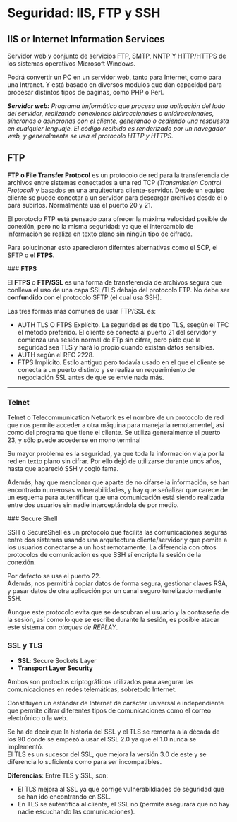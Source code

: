 # Seguridad: IIS, FTP y SSH

## IIS or Internet Information Services

Servidor web y conjunto de servicios FTP, SMTP, NNTP Y HTTP/HTTPS de los sistemas operativos Microsoft Windows.

Podrá convertir un PC en un servidor web, tanto para Internet, como para una Intranet. Y está basado en diversos modulos que dan capacidad para procesar distintos tipos de páginas, como PHP o Perl.

_**Servidor web:** Programa imformático que procesa una aplicación del lado del servidor, realizando conexiones bidireccionales o unidireccionales, síncronas o asíncronas con el cliente, generando o cediendo una respuesta en cualquier lenguaje. El código recibido es renderizado por un navegador web, y generalmente se usa el protocolo HTTP y HTTPS._

## FTP

**FTP o File Transfer Protocol** es un protocolo de red para la transferencia de archivos entre sistemas conectados a una red TCP _(Transmission Control Protocol)_ y basados en una arquitectura cliente-servidor. Desde un equipo cliente se puede conectar a un servidor para descargar archivos desde él o para subirlos. 
Normalmente usa el puerto 20 y 21.

El porotoclo FTP está pensado para ofrecer la máxima velocidad posible de conexión, pero no la misma seguridad: ya que el intercambio de información se realiza en texto plano sin ningún tipo de cifrado.

Para solucinonar esto aparecieron diferntes alternativas como el SCP, el SFTP o el **FTPS**.

### **FTPS**

El **FTPS** o **FTP/SSL** es una forma de transferencia de archivos segura que conlleva el uso de una capa SSL/TLS debajo del protocolo FTP. No debe ser **confundido** con el protocolo SFTP (el cual usa SSH).

Las tres formas más comunes de usar FTP/SSL es:

- AUTH TLS O FTPS Explícito. La seguridad es de tipo TLS, ssegún el TFC el método preferido. El cliente se conecta al puerto 21 del servidor y comienza una sesión normal de FTp sin cifrar, pero pide que la seguridad sea TLS y hará lo propio cuando existan datos sensibles.
- AUTH según el RFC 2228.
- FTPS Implícito. Estilo antiguo pero todavía usado en el que el cliente se conecta a un puerto distinto y se realiza un requerimiento de negociación SSL antes de que se envie nada más.

---

### Telnet

Telnet o Telecommunication Network es el nombre de un protocolo de red que nos permite acceder a otra máquina para manejarla remotamentel, así como del programa que tiene el cliente. Se utiliza generalmente el puerto 23, y sólo puede accederse en mono terminal

Su mayor problema es la seguridad, ya que toda la información viaja por la red en texto plano sin cifrar. Por ello dejó de utilizarse durante unos años, hasta que apareció SSH y cogió fama.

Además, hay que mencionar que aparte de no cifarse la información, se han encontrado numerosas vulnerabilidades, y hay que señalizar que carece de un esquema para autentificar que una comunicación está siendo realizada entre dos usuarios sin nadie interceptándola de por medio.

### Secure Shell

SSH o SecureShell es un protocolo que facilita las comunicaciones seguras entre dos sistemas usando una arquitectura cliente/servidor y que pemite a los usuarios conectarse a un host remotamente. La diferencia con otros protocolos de comunicación es que SSH sí encripta la sesión de la conexión.

Por defecto se usa el puerto 22.  
Además, nos permitirá copiar datos de forma segura, gestionar claves RSA, y pasar datos de otra aplicación por un canal seguro tunelizado mediante SSH.

Aunque este protocolo evita que se descubran el usuario y la contraseña de la sesión, así como lo que se escribe durante la sesión, es posible atacar este sistema con _ataques de REPLAY_.

### SSL y TLS

- **SSL**: Secure Sockets Layer
- **Transport Layer Security**

Ambos son protoclos criptográficos utilizados para asegurar las comunicaciones en redes telemáticas, sobretodo Internet.

Constituyen un estándar de Internet de carácter universal e independiente que permite cifrar diferentes tipos de comunicaciones como el correo electrónico o la web.

Se ha de decir que la historia del SSL y el TLS se remonta a la década de los 90 donde se empezó a usar el SSL 2.0 ya que el 1.0 nunca se implementó.  
El TLS es un sucesor del SSL, que mejora la versión 3.0 de este y se diferencia lo suficiente como para ser incompatibles.

**Diferencias**:
Entre TLS y SSL, son:

- El TLS mejora al SSL ya que corrige vulnerabildiades de seguridad que se han ido encontrando en SSL.
- En TLS se autentifica al cliente, el SSL no (permite asegurara que no hay nadie escuchando las comunicaciones).
